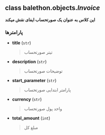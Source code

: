 ## class balethon.objects.*Invoice*

**این کلاس به عنوان یک صورتحساب ایفای نقش میکند**

### پارامترها

- **title** (`str`)
    > تیتر صورتحساب

- **description** (`str`)
    > توضیحات صورتحساب
    
- **start_parameter** (`str`)
    > پارامتر ابتدایی صورتحساب

- **currency** (`str`)
    > واحد پول صورتحساب
    
- **total_amount** (`int`)
    > مبلغ کل